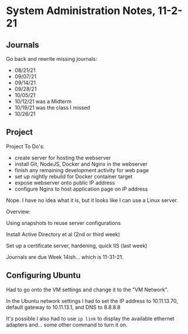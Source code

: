 # System Administration Notes, 11-2-21


## Journals
Go back and rewrite missing journals:
 - 08/21/21
 - 09/07/21
 - 09/14/21
 - 09/28/21
 - 10/05/21
 - 10/12/21 was a Midterm
 - 10/19/21 was the class I missed
 - 10/26/21


## Project
Project To Do's:
 - create server for hosting the webserver
 - install Git, NodeJS, Docker and Nginx in the webserver
 - finish any remaining development activity for web page
 - set up nightly rebuild for Docker container target
 - expose webserver onto public IP address
 - configure Nginx to host application page on IP address


Nope. I have no idea what it is, but it looks like I can use a Linux server.

Overview:
 
 Using snapshots to reuse server configurations

 Install Active Directory et al (2nd or third week)
 
 Set up a certificate server, hardening, quick IIS (last week)

Journals are due Week 14ish... which is 11-31-21.

## Configuring Ubuntu
Had to go onto the VM settings and change it to the "VM Network".

In the Ubuntu network settings I had to set the IP address to 10.11.13.70, default gateway to 10.11.13.1, and DNS to 8.8.8.8

It's possible I also had to use `ip link` to display the available ethernet adapters and... some other command to turn it on.

